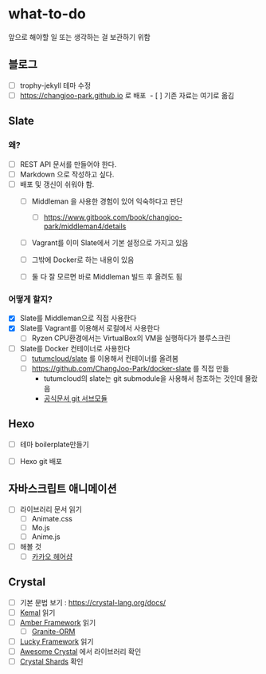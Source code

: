 # what-to-do

앞으로 해야할 일 또는 생각하는 걸 보관하기 위함

## 블로그

- [ ] trophy-jekyll 테마 수정
- [ ] https://changjoo-park.github.io 로 배포
  - [ ] 기존 자료는 여기로 옮김

## Slate

### 왜?

- [ ] REST API 문서를 만들어야 한다.
- [ ] Markdown 으로 작성하고 싶다.
- [ ] 배포 및 갱신이 쉬워야 함.
  - [ ] Middleman 을 사용한 경험이 있어 익숙하다고 판단
    - [ ] https://www.gitbook.com/book/changjoo-park/middleman4/details
  - [ ] Vagrant를 이미 Slate에서 기본 설정으로 가지고 있음
  - [ ] 그밖에 Docker로 하는 내용이 있음
  - [ ] 둘 다 잘 모르면 바로 Middleman 빌드 후 올려도 됨

  
### 어떻게 할지?

- [x] Slate를 Middleman으로 직접 사용한다
- [x] Slate를 Vagrant를 이용해서 로컬에서 사용한다
  - [ ] Ryzen CPU환경에서는 VirtualBox의 VM을 실행하다가 블루스크린
- [ ] Slate를 Docker 컨테이너로 사용한다
  - [ ] [tutumcloud/slate](https://github.com/tutumcloud/slate) 를 이용해서 컨테이너를 올려봄
  - [ ] https://github.com/ChangJoo-Park/docker-slate 를 직접 만듦
    - tutumcloud의 slate는 git submodule을 사용해서 참조하는 것인데 몰랐음 
    - [공식문서 git 서브모듈](https://git-scm.com/book/ko/Git-%EB%8F%84%EA%B5%AC-%EC%84%9C%EB%B8%8C%EB%AA%A8%EB%93%88)

## Hexo

- [ ] 테마 boilerplate만들기
- [ ] Hexo git 배포


## 자바스크립트 애니메이션

- [ ] 라이브러리 문서 읽기
  - [ ] Animate.css
  - [ ] Mo.js
  - [ ] Anime.js
- [ ] 해볼 것
  - [ ] [카카오 헤어샵](http://www.kakao.com/kakaohairshop)

## Crystal

- [ ] 기본 문법 보기 :  https://crystal-lang.org/docs/
- [ ] [Kemal](http://kemalcr.com/) 읽기
- [ ] [Amber Framework](https://amberframework.org/) 읽기
  - [ ] [Granite-ORM](https://github.com/amberframework/granite-orm)
- [ ] [Lucky Framework](https://luckyframework.org/) 읽기
- [ ] [Awesome Crystal](http://awesomelists.top/#/repos/veelenga/awesome-crystal) 에서 라이브러리 확인
- [ ] [Crystal Shards](https://crystalshards.xyz/) 확인
